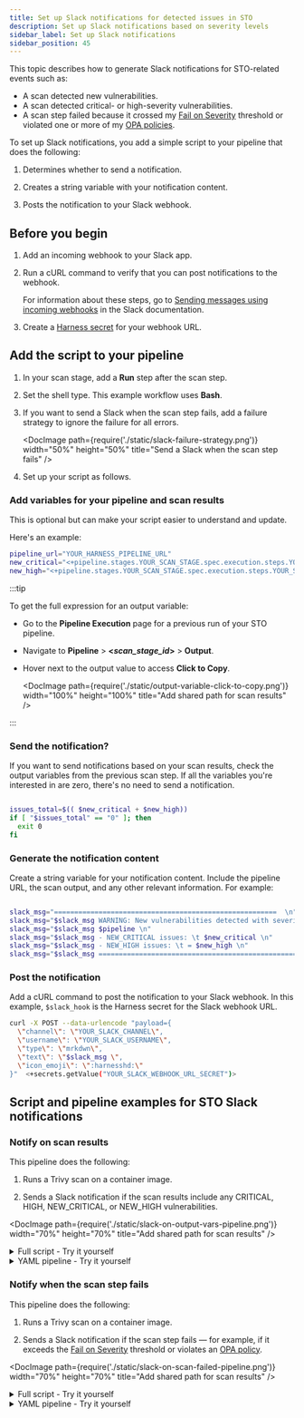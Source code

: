 ```yaml
---
title: Set up Slack notifications for detected issues in STO
description: Set up Slack notifications based on severity levels
sidebar_label: Set up Slack notifications
sidebar_position: 45
---
```


This topic describes how to generate Slack notifications for STO-related events such as:

- A scan detected new vulnerabilities.
- A scan detected critical- or high-severity vulnerabilities.
- A scan step failed because it crossed my [Fail on Severity](/docs/security-testing-orchestration/get-started/key-concepts/fail-pipelines-by-severity) threshold or violated one or more of my [OPA policies](/docs/security-testing-orchestration/use-sto/stop-builds-based-on-scan-results/stop-pipelines-using-opa). 

To set up Slack notifications, you add a simple script to your pipeline that does the following:

1) Determines whether to send a notification.

2. Creates a string variable with your notification content.

3. Posts the notification to your Slack webhook. 


## Before you begin

1. Add an incoming webhook to your Slack app.

2. Run a cURL command to verify that you can post notifications to the webhook. 

   For information about these steps, go to [Sending messages using incoming webhooks](https://api.slack.com/messaging/webhooks) in the Slack documentation.

3. Create a [Harness secret](/docs/platform/secrets/add-use-text-secrets/) for your webhook URL. 

## Add the script to your pipeline

1. In your scan stage, add a **Run** step after the scan step. 

2. Set the shell type. This example workflow uses **Bash**.

3. If you want to send a Slack when the scan step fails, add a failure strategy to ignore the failure for all errors. 

    <DocImage path={require('./static/slack-failure-strategy.png')} width="50%" height="50%" title="Send a Slack when the scan step fails" /> 
  
4. Set up your script as follows.

### Add variables for your pipeline and scan results

This is optional but can make your script easier to understand and update. 

Here's an  example:

```bash
pipeline_url="YOUR_HARNESS_PIPELINE_URL"
new_critical="<+pipeline.stages.YOUR_SCAN_STAGE.spec.execution.steps.YOUR_SCAN_STEP.output.outputVariables.NEW_CRITICAL>"
new_high="<+pipeline.stages.YOUR_SCAN_STAGE.spec.execution.steps.YOUR_SCAN_STEP.output.outputVariables.NEW_HIGH>"

```

:::tip

To get the full expression for an output variable:

- Go to the **Pipeline Execution** page for a previous run of your STO pipeline. 

- Navigate to <b>Pipeline</b> &gt; <b>&lt;_scan_stage_id_&gt;</b> &gt; <b>Output</b>.

- Hover next to the output value to access **Click to Copy**.

  <DocImage path={require('./static/output-variable-click-to-copy.png')} width="100%" height="100%" title="Add shared path for scan results" /> 

:::

### Send the notification? 

If you want to send notifications based on your scan results, check the output variables from the previous scan step. If all the variables you're interested in are zero, there's no need to send a notification.

```bash

issues_total=$(( $new_critical + $new_high))
if [ "$issues_total" == "0" ]; then
  exit 0
fi

```

### Generate the notification content

Create a string variable for your notification content. Include the pipeline URL, the scan output, and any other relevant information. For example:

```bash

slack_msg="=======================================================  \n"
slack_msg="$slack_msg WARNING: New vulnerabilities detected with severity CRITICAL or HIGH. \n"
slack_msg="$slack_msg $pipeline \n"
slack_msg="$slack_msg - NEW_CRITICAL issues: \t $new_critical \n"
slack_msg="$slack_msg - NEW_HIGH issues: \t = $new_high \n"
slack_msg="$slack_msg =======================================================  \n"

```

### Post the notification

Add a cURL command to post the notification to your Slack webhook. In this example, `$slack_hook` is the Harness secret for the Slack webhook URL.

```bash
curl -X POST --data-urlencode "payload={
  \"channel\": \"YOUR_SLACK_CHANNEL\",
  \"username\": \"YOUR_SLACK_USERNAME\",
  \"type\": \"mrkdwn\",
  \"text\": \"$slack_msg \",
  \"icon_emoji\": \":harnesshd:\"
}"  <+secrets.getValue("YOUR_SLACK_WEBHOOK_URL_SECRET")>
```

## Script and pipeline examples for STO Slack notifications

### Notify on scan results

This pipeline does the following:

1. Runs a Trivy scan on a container image.

2. Sends a Slack notification if the scan results include any CRITICAL, HIGH, NEW_CRITICAL, or NEW_HIGH vulnerabilities. 

<DocImage path={require('./static/slack-on-output-vars-pipeline.png')} width="70%" height="70%" title="Add shared path for scan results" /> 

<details>

<summary>Full script - Try it yourself</summary>

To add this script to an existing pipeline:

1. Do the steps in [Before you begin](#before-you-begin).

2. [Add the script](#add-the-script-to-your-pipeline) to your pipeline. 

4. Update the following placeholders: 
   - `FULL_EXPRESSION_OUTPUT_VARIABLE_NEW_CRITICAL`
   - `FULL_EXPRESSION_OUTPUT_VARIABLE_NEW_HIGH`
     
      You can [copy and paste](#add-variables-for-your-pipeline-and-scan-results) these expressions from a previous pipeline execution. 

   - `YOUR_HARNESS_PIPELINE_URL`
   - `YOUR_SLACK_CHANNEL`
   - `YOUR_SLACK_USERNAME`
   - `YOUR_SLACK_WEBHOOK_URL_SECRET` 

5. Save and run the pipeline. 

```bash

# 1. Create your variables.
# -------------------------------------------------------
new_critical="FULL_EXPRESSION_OUTPUT_VARIABLE_NEW_CRITICAL"
new_high="FULL_EXPRESSION_OUTPUT_VARIABLE_NEW_HIGH"
pipeline="YOUR_HARNESS_PIPELINE_URL"

# 2. If all the variables == 0, exit.
# -------------------------------------------------------
# Get the total # of issues. If the total is 0, exit without sending a notification
issues_total=$(($new_critical + $new_high))
echo "issues_total = $issues_total"
if [ "$issues_total" == "0" ]; then
  exit 0
fi

# 3. Create your notification content. 
# ---------------------------------------------------------
slack_msg="=======================================================  \n"
slack_msg="$slack_msg WARNING: New issues detected with severity CRITICAL or HIGH. \n"
slack_msg="$slack_msg $pipeline \n"
slack_msg="$slack_msg - NEW_CRITICAL issues: \t $new_critical \n"
slack_msg="$slack_msg - NEW_HIGH issues: \t = $new_high \n"
slack_msg="$slack_msg =======================================================  \n"

echo "SLACK MESSAGE: \N $slack_msg"

# 4. POST the notification. 
# ---------------------------------------------------------
curl -X POST --data-urlencode "payload={
  \"channel\": \"YOUR_SLACK_CHANNEL\",
  \"username\": \"YOUR_SLACK_CHANNEL\",
  \"type\": \"mrkdwn\",
  \"text\": \" $slack_msg \",
  \"icon_emoji\": \":harnesshd:\"
}" <+secrets.getValue("YOUR_SLACK_WEBHOOK_URL_SECRET")>


```

</details>

<details>

<summary>YAML pipeline - Try it yourself </summary>

To run this pipeline yourself:

1. Do the steps in [Before you begin](#before-you-begin).

2. Create a new Harness pipeline.

3. Select the YAML view and copy/paste the YAML pipeline below. 

4. Update the following placeholders: 

   - `YOUR_HARNESS_PIPELINE_URL`
   - `YOUR_SLACK_CHANNEL`
   - `YOUR_SLACK_USERNAME`
   - `YOUR_SLACK_WEBHOOK_URL_SECRET` 

5. Save and run the pipeline. 

```yaml

pipeline:
  identifier: slack_on_output_vars
  name: slack_on_output_vars
  projectIdentifier: default
  orgIdentifier: default
  tags: {}
  stages:
    - stage:
        name: container_scan_stage
        identifier: container_scan_stage
        description: ""
        type: CI
        spec:
          cloneCodebase: false
          platform:
            os: Linux
            arch: Amd64
          runtime:
            type: Cloud
            spec: {}
          execution:
            steps:
              - step:
                  type: AquaTrivy
                  name: run_trivy_scan
                  identifier: run_trivy_scan
                  spec:
                    mode: orchestration
                    config: default
                    target:
                      type: container
                      detection: auto
                    advanced:
                      log:
                        level: info
                      fail_on_severity: none
                    privileged: true
                    image:
                      type: docker_v2
                      name: <+input>
                      tag: <+input>
              - step:
                  type: Run
                  name: send_slack_on_output_vars
                  identifier: send_slack_on_output_vars
                  spec:
                    shell: Sh
                    command: |
                      
                      # 1. Create your variables.
                      # -------------------------------------------------------
                      critical="<+pipeline.stages.container_scan_stage.spec.execution.steps.run_trivy_scan.output.outputVariables.CRITICAL>"
                      high="<+pipeline.stages.container_scan_stage.spec.execution.steps.run_trivy_scan.output.outputVariables.HIGH>"
                      new_critical="<+pipeline.stages.container_scan_stage.spec.execution.steps.run_trivy_scan.output.outputVariables.NEW_CRITICAL>"
                      new_high="<+pipeline.stages.container_scan_stage.spec.execution.steps.run_trivy_scan.output.outputVariables.NEW_HIGH>"
                      pipeline="YOUR_HARNESS_PIPELINE_URL"

                      # 2. If all the variables == 0, exit.
                      # -------------------------------------------------------
                      # Get the total # of issues. If the total is 0, exit without sending a notification
                      issues_total=$(($critical + $new_critical + $high + $new_high))
                      echo "issues_total = $issues_total"
                      if [ "$issues_total" == "0" ]; then
                        exit 0
                      fi

                      # 3. Create your notification content. 
                      # ---------------------------------------------------------
                      slack_msg="=======================================================  \n"
                      slack_msg="$slack_msg WARNING: Issues detected with severity CRITICAL or HIGH. \n"
                      slack_msg="$slack_msg $pipeline \n"
                      slack_msg="$slack_msg - CRITICAL issues: \t $critical \n"
                      slack_msg="$slack_msg - NEW_CRITICAL issues: \t $new_critical \n"
                      slack_msg="$slack_msg - HIGH issues: \t = $high \n"
                      slack_msg="$slack_msg - NEW_HIGH issues: \t = $new_high \n"
                      slack_msg="$slack_msg =======================================================  \n"

                      echo "SLACK MESSAGE: \N $slack_msg"

                      # 4. POST the notification. 
                      # ---------------------------------------------------------
                      curl -X POST --data-urlencode "payload={
                        \"channel\": \"YOUR_SLACK_CHANNEL\",
                        \"username\": \"YOUR_SLACK_USERNAME\",
                        \"type\": \"mrkdwn\",
                        \"text\": \" $slack_msg \",
                        \"icon_emoji\": \":harnesshd:\"
                      }" <+secrets.getValue("YOUR_SLACK_WEBHOOK_URL_SECRET")>
          caching:
            enabled: false
            paths: []

```

</details>

### Notify when the scan step fails

This pipeline does the following:

1. Runs a Trivy scan on a container image.

2. Sends a Slack notification if the scan step fails — for example, if it exceeds the [Fail on Severity](/docs/security-testing-orchestration/get-started/key-concepts/fail-pipelines-by-severity) threshold or violates an [OPA policy](/docs/security-testing-orchestration/use-sto/stop-builds-based-on-scan-results/stop-pipelines-using-opa). 

<DocImage path={require('./static/slack-on-scan-failed-pipeline.png')} width="70%" height="70%" title="Add shared path for scan results" /> 

<details>

<summary>Full script - Try it yourself</summary>

To add this script to an existing pipeline:

1. Do the steps in [Before you begin](#before-you-begin).

2. [Add the script](#add-the-script-to-your-pipeline) to your pipeline. 

4. Update the following placeholders: 
   - `FULL_EXPRESSION_OUTPUT_VARIABLE_CRITICAL`
   - `FULL_EXPRESSION_OUTPUT_VARIABLE_HIGH`
   - `FULL_EXPRESSION_OUTPUT_VARIABLE_NEW_CRITICAL`
   - `FULL_EXPRESSION_OUTPUT_VARIABLE_NEW_HIGH`
     
      You can [copy and paste](#add-variables-for-your-pipeline-and-scan-results) these expressions from a previous pipeline execution. 

   - `YOUR_HARNESS_PIPELINE_URL`
   - `YOUR_SLACK_CHANNEL`
   - `YOUR_SLACK_USERNAME`
   - `YOUR_SLACK_WEBHOOK_URL_SECRET` 

5. Save and run the pipeline. 

```bash

# 1. Create your variables.
# -------------------------------------------------------
critical="FULL_EXPRESSION_OUTPUT_VARIABLE_NEW_CRITICAL"
high="FULL_EXPRESSION_OUTPUT_VARIABLE_HIGH"
new_critical="FULL_EXPRESSION_OUTPUT_VARIABLE_NEW_CRITICAL"
new_high="FULL_EXPRESSION_OUTPUT_VARIABLE_NEW_HIGH"
pipeline="YOUR_HARNESS_PIPELINE_URL"


# 2. Generate the output message.
# -------------------------------------------------------
slack_msg="=======================================================  \n"
slack_msg="$slack_msg ERROR: Scan step failed. \n"
slack_msg="$slack_msg $pipeline \n"
slack_msg="$slack_msg - CRITICAL issues: \t $critical \n"
slack_msg="$slack_msg - NEW_CRITICAL issues: \t $new_critical \n"
slack_msg="$slack_msg - HIGH issues: \t = $high \n"
slack_msg="$slack_msg - NEW_HIGH issues: \t = $new_high \n"
slack_msg="$slack_msg =======================================================  \n"


# 3. POST the notification. 
# ---------------------------------------------------------
curl -X POST --data-urlencode "payload={
  \"channel\": \"YOUR_SLACK_CHANNEL\",
  \"username\": \"YOUR_SLACK_CHANNEL\",
  \"type\": \"mrkdwn\",
  \"text\": \" $slack_msg \",
  \"icon_emoji\": \":harnesshd:\"
}" <+secrets.getValue("YOUR_SLACK_WEBHOOK_URL_SECRET")>


```

</details>

<details>

<summary>YAML pipeline - Try it yourself </summary>

To run this pipeline yourself:

1. Do the steps in [Before you begin](#before-you-begin).

2. Create a new Harness pipeline.

3. Select the YAML view and copy/paste the YAML pipeline below. 

4. Update the following placeholders: 

   - `YOUR_HARNESS_PIPELINE_URL`
   - `YOUR_SLACK_CHANNEL`
   - `YOUR_SLACK_USERNAME`
   - `YOUR_SLACK_WEBHOOK_URL_SECRET` 

5. Save and run the pipeline. 

```yaml

pipeline:
  identifier: slack_on_scan_failed_test_1
  name: slack_on_scan_failed_test_1
  projectIdentifier: default
  orgIdentifier: default
  tags: {}
  stages:
    - stage:
        name: container_scan_stage
        identifier: container_scan_stage
        description: ""
        type: CI
        spec:
          cloneCodebase: false
          platform:
            os: Linux
            arch: Amd64
          runtime:
            type: Cloud
            spec: {}
          execution:
            steps:
              - step:
                  type: AquaTrivy
                  name: trivy_scan_step
                  identifier: trivy_scan_step
                  spec:
                    mode: orchestration
                    config: default
                    target:
                      type: container
                      detection: auto
                    advanced:
                      log:
                        level: info
                      fail_on_severity: medium
                    privileged: true
                    image:
                      type: docker_v2
                      name: <+input>
                      tag: <+input>
              - step:
                  type: Run
                  name: send_slack_on_scan_failed
                  identifier: send_slack_on_scan_failed
                  spec:
                    shell: Bash
                    command: |
                      
                      # 1. Create your variables.
                      # -------------------------------------------------------
                      critical="<+pipeline.stages.container_scan_stage.spec.execution.steps.trivy_scan_step.output.outputVariables.CRITICAL>"
                      high="<+pipeline.stages.container_scan_stage.spec.execution.steps.trivy_scan_step.output.outputVariables.HIGH>"
                      new_critical="<+pipeline.stages.container_scan_stage.spec.execution.steps.trivy_scan_step.output.outputVariables.NEW_CRITICAL>"
                      new_high="<+pipeline.stages.container_scan_stage.spec.execution.steps.trivy_scan_step.output.outputVariables.NEW_HIGH>"
                      pipeline="YOUR_HARNESS_PIPELINE_URL"

                      
                      # 2. Generate the output message.
                      # -------------------------------------------------------
                      slack_msg="=======================================================  \n"
                      slack_msg="$slack_msg ERROR: Scan step failed. \n"
                      slack_msg="$slack_msg $pipeline \n"
                      slack_msg="$slack_msg - CRITICAL issues: \t $critical \n"
                      slack_msg="$slack_msg - NEW_CRITICAL issues: \t $new_critical \n"
                      slack_msg="$slack_msg - HIGH issues: \t = $high \n"
                      slack_msg="$slack_msg - NEW_HIGH issues: \t = $new_high \n"
                      slack_msg="$slack_msg =======================================================  \n"



                      # 3. POST the Slack notification.
                      # -------------------------------------------------------
                      curl -X POST --data-urlencode "payload={
                        \"channel\": \"YOUR_SLACK_CHANNEL\",
                        \"username\": \"YOUR_SLACK_USERNAME\",
                        \"type\": \"mrkdwn\",
                        \"text\": \" $slack_msg \",
                        \"icon_emoji\": \":harnesshd:\"
                      }" <+secrets.getValue("YOUR_SLACK_WEBHOOK_URL_SECRET")>
                  failureStrategies:
                    - onFailure:
                        errors:
                          - AllErrors
                        action:
                          type: Ignore
                  when:
                    stageStatus: Failure
          caching:
            enabled: false
            paths: []
    - stage:
        name: echo_on_previous_stage_not_failing
        identifier: echo_on_previous_stage_not_failing
        description: ""
        type: Custom
        spec:
          execution:
            steps:
              - step:
                  type: ShellScript
                  name: echo_msg
                  identifier: echo_msg
                  spec:
                    shell: Bash
                    executionTarget: {}
                    source:
                      type: Inline
                      spec:
                        script: echo "Hello, you will only see this if the previous stage didn't fail."
                    environmentVariables: []
                    outputVariables: []
                  timeout: 10m
        tags: {}



```

</details>